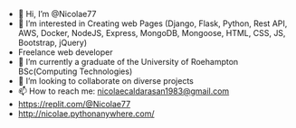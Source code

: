 - 👋 Hi, I’m @Nicolae77
- 👀 I’m interested in Creating web Pages (Django, Flask, Python, Rest API, AWS, Docker, NodeJS, Express, MongoDB, Mongoose, HTML, CSS, JS, Bootstrap, jQuery)
-   Freelance web developer
- 🌱 I’m currently a graduate of the University of Roehampton BSc(Computing Technologies)
- 💞️ I’m looking to collaborate on diverse projects
- 📫 How to reach me: nicolaecaldarasan1983@gmail.com 
- https://replit.com/@Nicolae77
- http://nicolae.pythonanywhere.com/


<!---
Nicolae77/Nicolae77 is a ✨ special ✨ repository because its `README.md` (this file) appears on your GitHub profile.
You can click the Preview link to take a look at your changes.
--->
